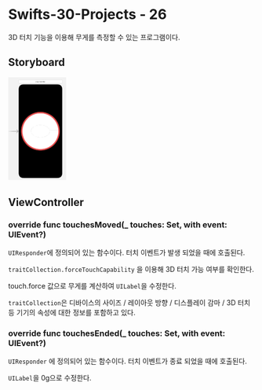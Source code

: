 # Swifts-30-Projects - 26

3D 터치 기능을 이용해 무게를 측정할 수 있는 프로그램이다.

## Storyboard

<img src="image_asset/Untitled.png" alt="image_asset/Untitled.png" style="zoom:25%;" />

## ViewController

### override func touchesMoved(_ touches: Set<UITouch>, with event: UIEvent?)

`UIResponder`에 정의되어 있는 함수이다. 터치 이벤트가 발생 되었을 때에 호출된다. 

`traitCollection.forceTouchCapability` 을 이용해 3D 터치 가능 여부를 확인한다.

touch.force 값으로 무게를 계산하여 `UILabel`을 수정한다.

`traitCollection`은 디바이스의 사이즈 / 레이아웃 방향 / 디스플레이 감마 / 3D 터치 등 기기의 속성에 대한 정보를 포함하고 있다. 

### override func touchesEnded(_ touches: Set<UITouch>, with event: UIEvent?)

`UIResponder` 에 정의되어 있는 함수이다. 터치 이벤트가 종료 되었을 때에 호출된다.

`UILabel`을 0g으로 수정한다.